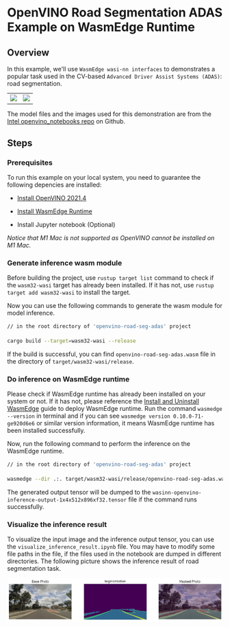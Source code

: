 
# OpenVINO Road Segmentation ADAS Example on WasmEdge Runtime

## Overview

In this example, we'll use `WasmEdge wasi-nn interfaces` to demonstrates a popular task used in the CV-based `Advanced Driver Assist Systems (ADAS)`: road segmentation.

|                                                                                                                             |                                                                                                                             |
| --------------------------------------------------------------------------------------------------------------------------- | --------------------------------------------------------------------------------------------------------------------------- |
| <img src="https://user-images.githubusercontent.com/36741649/127848003-9e45c8da-2e43-48ac-803f-9f51a8e9ea89.jpg" width=300> | <img src="https://user-images.githubusercontent.com/36741649/127847882-6305d483-f2ce-4c2f-a3b5-8573d1522d15.png" width=300> |

The model files and the images used for this demonstration are from the [Intel openvino_notebooks repo](https://github.com/openvinotoolkit/openvino_notebooks/blob/main/notebooks/003-hello-segmentation/README.md) on Github.

## Steps

### Prerequisites

To run this example on your local system, you need to guarantee the following depencies are installed:

- [Install OpenVINO 2021.4](https://docs.openvino.ai/2021.4/get_started.html)

- [Install WasmEdge Runtime](https://wasmedge.org/book/en/start/install.html)

- Install Jupyter notebook (Optional)

*Notice that M1 Mac is not supported as OpenVINO cannot be installed on M1 Mac.*

### Generate inference wasm module

Before building the project, use `rustup target list` command to check if the `wasm32-wasi` target has already been installed. If it has not, use `rustup target add wasm32-wasi` to install the target. 

Now you can use the following commands to generate the wasm module for model inference.

```bash
// in the root directory of 'openvino-road-seg-adas' project

cargo build --target=wasm32-wasi --release
```

If the build is successful, you can find `openvino-road-seg-adas.wasm` file in the directory of `target/wasm32-wasi/release`.

### Do inference on WasmEdge runtime

Please check if WasmEdge runtime has already been installed on your system or not. If it has not, please reference the [Install and Uninstall WasmEdge](https://wasmedge.org/book/en/start/install.html) guide to deploy WasmEdge runtime. Run the command `wasmedge --version` in terminal and if you can see `wasmedge version 0.10.0-71-ge920d6e6` or similar version information, it means WasmEdge runtime has been installed successfully.

Now, run the following command to perform the inference on the WasmEdge runtime.

```bash
// in the root directory of 'openvino-road-seg-adas' project

wasmedge --dir .:. target/wasm32-wasi/release/openvino-road-seg-adas.wasm ../model/road-segmentation-adas-0001.xml ../model/road-segmentation-adas-0001.bin ../image/empty_road_mapillary.jpg
```

The generated output tensor will be dumped to the `wasinn-openvino-inference-output-1x4x512x896xf32.tensor` file if the command runs successfully.

### Visualize the inference result

To visualize the input image and the inference output tensor, you can use the `visualize_inference_result.ipynb` file. You may have to modify some file paths in the file, if the files used in the notebook are dumped in different directories. The following picture shows the inference result of road segmentation task.

![road segmentation result](image/segmentation_result.png)
